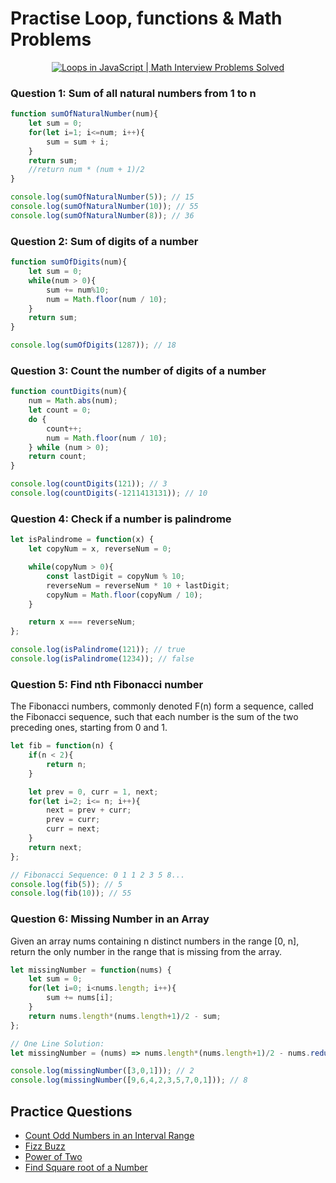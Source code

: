 # Practise Loop, functions & Math Problems
<p align="center">
  <a href="https://youtu.be/MLVJWmG2iYI">
  <img src="https://img.youtube.com/vi/MLVJWmG2iYI/0.jpg" alt="Loops in JavaScript | Math Interview Problems Solved" />
  </a>
</p>

### Question 1: Sum of all natural numbers from 1 to n

```javascript
function sumOfNaturalNumber(num){
    let sum = 0;
    for(let i=1; i<=num; i++){
        sum = sum + i;
    }
    return sum;
    //return num * (num + 1)/2
}

console.log(sumOfNaturalNumber(5)); // 15
console.log(sumOfNaturalNumber(10)); // 55
console.log(sumOfNaturalNumber(8)); // 36
```

### Question 2: Sum of digits of a number

```javascript
function sumOfDigits(num){
    let sum = 0;
    while(num > 0){
        sum += num%10;
        num = Math.floor(num / 10);
    }
    return sum;
}

console.log(sumOfDigits(1287)); // 18
```

### Question 3: Count the number of digits of a number

```javascript
function countDigits(num){
    num = Math.abs(num);
    let count = 0;
    do {
        count++;
        num = Math.floor(num / 10);
    } while (num > 0);
    return count;
}

console.log(countDigits(121)); // 3
console.log(countDigits(-1211413131)); // 10
```

### Question 4: Check if a number is palindrome

```javascript
let isPalindrome = function(x) {
    let copyNum = x, reverseNum = 0;

    while(copyNum > 0){
        const lastDigit = copyNum % 10;
        reverseNum = reverseNum * 10 + lastDigit;
        copyNum = Math.floor(copyNum / 10);
    }

    return x === reverseNum;
};

console.log(isPalindrome(121)); // true
console.log(isPalindrome(1234)); // false
```

### Question 5: Find nth Fibonacci number
The Fibonacci numbers, commonly denoted F(n) form a sequence, called the Fibonacci sequence, 
such that each number is the sum of the two preceding ones, starting from 0 and 1.

```javascript
let fib = function(n) {
    if(n < 2){
        return n;
    }

    let prev = 0, curr = 1, next;
    for(let i=2; i<= n; i++){
        next = prev + curr;
        prev = curr;
        curr = next;
    }
    return next;
};

// Fibonacci Sequence: 0 1 1 2 3 5 8...
console.log(fib(5)); // 5
console.log(fib(10)); // 55
```

### Question 6: Missing Number in an Array
Given an array nums containing n distinct numbers in the range [0, n], 
return the only number in the range that is missing from the array.
```javascript
let missingNumber = function(nums) {
    let sum = 0;
    for(let i=0; i<nums.length; i++){
        sum += nums[i];
    }
    return nums.length*(nums.length+1)/2 - sum;
};

// One Line Solution: 
let missingNumber = (nums) => nums.length*(nums.length+1)/2 - nums.reduce((acc, num) => num + acc);

console.log(missingNumber([3,0,1])); // 2
console.log(missingNumber([9,6,4,2,3,5,7,0,1])); // 8
```

## Practice Questions

- [Count Odd Numbers in an Interval Range](https://leetcode.com/problems/count-odd-numbers-in-an-interval-range/)
- [Fizz Buzz](https://leetcode.com/problems/fizz-buzz/)
- [Power of Two](https://leetcode.com/problems/power-of-two/)
- [Find Square root of a Number](https://leetcode.com/problems/sqrtx/)
